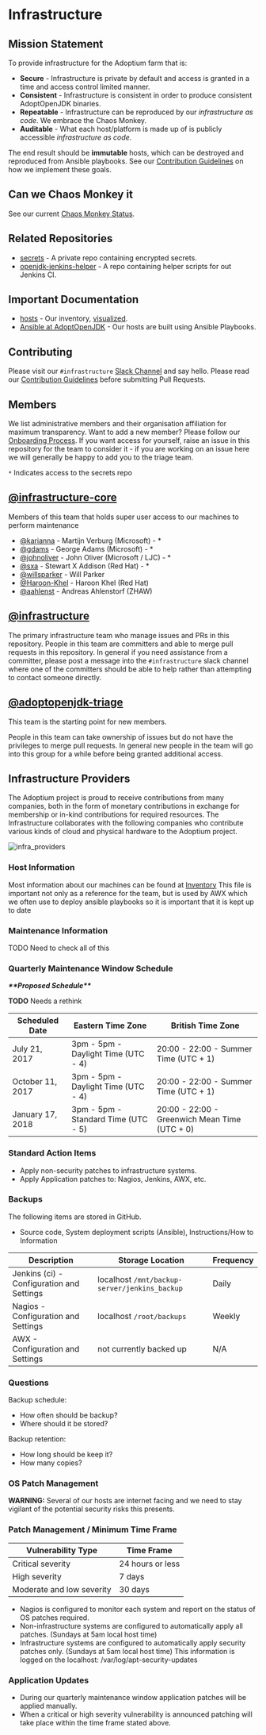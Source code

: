 # Infrastructure

## Mission Statement

To provide infrastructure for the Adoptium farm that is:

* **Secure** - Infrastructure is private by default and access is granted in a
time and access control limited manner.
* **Consistent** - Infrastructure is consistent in order to produce consistent
AdoptOpenJDK binaries.
* **Repeatable** - Infrastructure can be reproduced by our _infrastructure as code_.
We embrace the Chaos Monkey.
* **Auditable** - What each host/platform is made up of is publicly accessible
_infrastructure as code_.

The end result should be **immutable** hosts, which can be destroyed and reproduced from Ansible playbooks. See
our [Contribution
Guidelines](https://www.github.com/adoptopenjdk/openjdk-infrastructure/CONTRIBUTING.md)
on how we implement these goals.

## Can we Chaos Monkey it

See our current [Chaos Monkey Status](CHAOS_MONKEY.md).

## Related Repositories

* [secrets](https://www.github.com/adoptopenjdk/secrets/) - A private repo containing encrypted secrets.
* [openjdk-jenkins-helper](https://www.github.com/adoptopenjdk/openjdk-jenkins-helper/) - A repo containing helper scripts for out Jenkins CI.

## Important Documentation

* [hosts](https://github.com/adoptium/infrastructure/blob/master/ansible/inventory.yml) - Our inventory, [visualized](https://github.com/adoptium/infrastructure/blob/master/docs/adoptopenjdk.pdf).
* [Ansible at AdoptOpenJDK](https://github.com/adoptium/infrastructure/blob/master/ansible/README.md) - Our hosts are built using Ansible Playbooks.

## Contributing

Please visit our `#infrastructure` [Slack Channel](https://www.adoptopenjdk.net/slack.html) and say hello.
Please read our [Contribution
Guidelines](https://www.github.com/adoptopenjdk/openjdk-infrastructure/CONTRIBUTING.md) before
submitting Pull Requests.

## Members

We list administrative members and their organisation affiliation for maximum transparency.
Want to add a new member? Please follow our [Onboarding Process](ONBOARDING.md).
If you want access for yourself, raise an issue in this repository for the
team to consider it - if you are working on an issue here we will generally
be happy to add you to the triage team.

`*` Indicates access to the secrets repo

## [@infrastructure-core](https://github.com/orgs/AdoptOpenJDK/teams/infrastructure-core)

Members of this team that holds super user access to our machines to perform maintenance

* [@karianna](https://github.com/karianna) - Martijn Verburg (Microsoft) - *
* [@gdams](https://github.com/gdams) - George Adams (Microsoft) - *
* [@johnoliver](https://github.com/johnoliver) - John Oliver (Microsoft / LJC) - *
* [@sxa](https://github.com/sxa) - Stewart X Addison (Red Hat) - *
* [@willsparker](https://github.com/Willsparker) - Will Parker
* [@Haroon-Khel](https://github.com/Haroon-Khel) - Haroon Khel (Red Hat)
* [@aahlenst](https://github.com/aahlenst) - Andreas Ahlenstorf (ZHAW)

## [@infrastructure](https://github.com/orgs/AdoptOpenJDK/teams/infrastructure)

The primary infrastructure team who manage issues and PRs in this
repository.  People in this team are committers and able to merge pull requests
in this repository.  In general if you need assistance from a committer,
please post a message into the `#infrastructure` slack channel where one of
the committers should be able to help rather than attempting to contact
someone directly.

## [@adoptopenjdk-triage](https://github.com/orgs/AdoptOpenJDK/teams/adoptopenjdk-triage)

This team is the starting point for new members.

People in this team can take ownership of issues but do not have the
privileges to merge pull requests.  In general new people in the team will
go into this group for a while before being granted additional access.

## Infrastructure Providers
The Adoptium project is proud to receive contributions from many companies, both in the form of monetary contributions in exchange for membership or in-kind contributions for required resources. The Infrastructure collaborates with the following companies who contribute various kinds of cloud and physical hardware to the Adoptium project.

![infra_providers](https://user-images.githubusercontent.com/20224954/121200193-74b4e480-c86b-11eb-8ec1-5c183501a1cd.png)

### Host Information

Most information about our machines can be found at
[Inventory](ansible/inventory.yml) This file is important not only as a
reference for the team, but is used by AWX which we often use to deploy
ansible playbooks so it is important that it is kept up to date

### Maintenance Information

TODO Need to check all of this

### Quarterly Maintenance Window Schedule

***\*\*Proposed Schedule\*\****

**TODO** Needs a rethink

|  Scheduled Date | Eastern Time Zone | British Time Zone |
|---|---|---|
| July 21, 2017 | 3pm - 5pm - Daylight Time (UTC - 4) | 20:00 - 22:00 - Summer Time (UTC + 1) |
| October 11, 2017 | 3pm - 5pm - Daylight Time (UTC - 4) | 20:00 - 22:00 - Summer Time (UTC + 1) |
| January 17, 2018 | 3pm - 5pm - Standard Time (UTC - 5) | 20:00 - 22:00 - Greenwich Mean Time (UTC + 0) |

### Standard Action Items

* Apply non-security patches to infrastructure systems.
* Apply Application patches to: Nagios, Jenkins, AWX, etc.

### Backups

The following items are stored in GitHub.

* Source code, System deployment scripts (Ansible), Instructions/How to Information

|  Description | Storage Location | Frequency  |
|---|---|---|
| Jenkins (ci) - Configuration and Settings | localhost `/mnt/backup-server/jenkins_backup` | Daily |
| Nagios - Configuration and Settings | localhost `/root/backups` | Weekly |
| AWX - Configuration and Settings | not currently backed up | N/A |

### Questions

Backup schedule:

* How often should be backup?
* Where should it be stored?

Backup retention:

* How long should be keep it?
* How many copies?

### OS Patch Management

**WARNING:** Several of our hosts are internet facing and we need to stay vigilant
of the potential security risks this presents.

### Patch Management / Minimum Time Frame

| Vulnerability Type | Time Frame|
|---|---|
| Critical severity | 24 hours or less |
| High severity | 7 days |
| Moderate and low severity | 30 days|

* Nagios is configured to monitor each system and report on the status of OS patches required.
* Non-infrastructure systems are configured to automatically apply all patches. (Sundays at 5am local host time)
* Infrastructure systems are configured to automatically apply security patches only. (Sundays at 5am local host time) This information is logged on the localhost: /var/log/apt-security-updates

### Application Updates

* During our quarterly maintenance window application patches will be applied manually.
* When a critical or high severity vulnerability is announced patching will take place within the time frame stated above.
